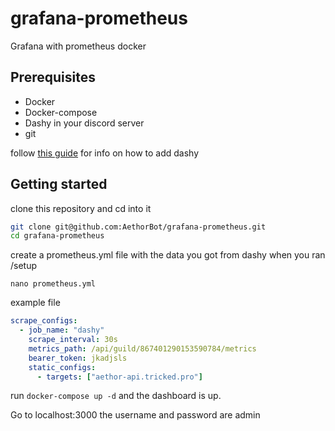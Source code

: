 # grafana-prometheus

Grafana with prometheus docker

## Prerequisites

- Docker
- Docker-compose
- Dashy in your discord server
- git

follow [this guide](https://dash.website-v2-8pf.pages.dev/dashy) for info on how to add dashy

## Getting started

clone this repository and cd into it

```sh
git clone git@github.com:AethorBot/grafana-prometheus.git
cd grafana-prometheus
```

create a prometheus.yml file with the data you got from dashy when you ran /setup

```
nano prometheus.yml
```

example file

```yml
scrape_configs:
  - job_name: "dashy"
    scrape_interval: 30s
    metrics_path: /api/guild/867401290153590784/metrics
    bearer_token: jkadjsls
    static_configs:
      - targets: ["aethor-api.tricked.pro"]
```

run `docker-compose up -d` and the dashboard is up.

Go to localhost:3000 the username and password are admin
